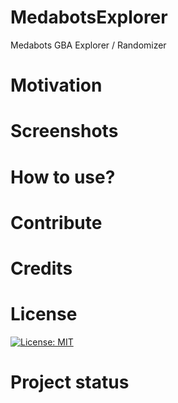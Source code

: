 # MedabotsExplorer
Medabots GBA Explorer / Randomizer

# Motivation

# Screenshots



# How to use?

# Contribute

# Credits

# License
[![License: MIT](https://img.shields.io/badge/License-MIT-yellow.svg)](https://opensource.org/licenses/MIT)

# Project status


